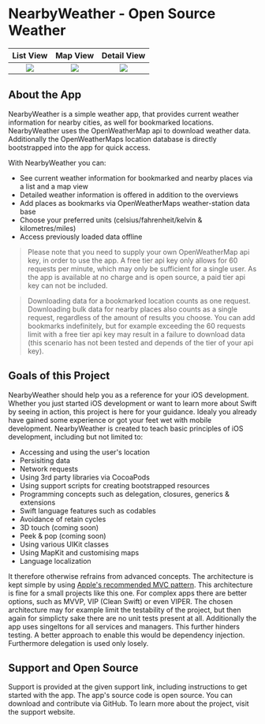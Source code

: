 # NearbyWeather - Open Source Weather

|List View|Map View|Detail View|
|:---:|:---:|:---:|
![](https://i.imgur.com/Fba7ppE.png) | ![](https://i.imgur.com/fgPbJVx.png) | ![](https://i.imgur.com/MdQJiLj.png)

## About the App
NearbyWeather is a simple weather app, that provides current weather information for nearby cities, as well for bookmarked locations. NearbyWeather uses the OpenWeatherMap api to download weather data. Additionally the OpenWeatherMaps location database is directly bootstrapped into the app for quick access.

With NearbyWeather you can:
- See current weather information for bookmarked and nearby places via a list and a map view
- Detailed weather information is offered in addition to the overviews
- Add places as bookmarks via OpenWeatherMaps weather-station data base
- Choose your preferred units (celsius/fahrenheit/kelvin & kilometres/miles)
- Access previously loaded data offline

> Please note that you need to supply your own OpenWeatherMap api key, in order to use the app. A free tier api key only allows for 60 requests per minute, which may only be sufficient for a single user. As the app is available at no charge and is open source, a paid tier api key can not be included. 

> Downloading data for a bookmarked location counts as one request. Downloading bulk data for nearby places also counts as a single request, regardless of the amount of results you choose. You can add bookmarks indefinitely, but for example exceeding the 60 requests limit with a free tier api key may result in a failure to download data (this scenario has not been tested and depends of the tier of your api key).

## Goals of this Project
NearbyWeather should help you as a reference for your iOS development. Whether you just started iOS development or want to learn more about Swift by seeing in action, this project is here for your guidance. Idealy you already have gained some experience or got your feet wet with mobile development. NearbyWeather is created to teach basic principles of iOS development, including but not limited to:
- Accessing and using the user's location
- Persisiting data
- Network requests
- Using 3rd party libraries via CocoaPods
- Using support scripts for creating bootstrapped resources
- Programming concepts such as delegation, closures, generics & extensions
- Swift language features such as codables
- Avoidance of retain cycles
- 3D touch (coming soon)
- Peek & pop (coming soon)
- Using various UIKit classes
- Using MapKit and customising maps
- Language localization

It therefore otherwise refrains from advanced concepts. The architecture is kept simple by using [Apple's recommended MVC pattern](https://developer.apple.com/library/content/documentation/General/Conceptual/DevPedia-CocoaCore/MVC.html). This architecture is fine for a small projects like this one. For complex apps there are better options, such as MVVP, VIP (Clean Swift) or even VIPER. The chosen architecture may for example limit the testability of the project, but then again for simplicty sake there are no unit tests present at all. Additionally the app uses singeltons for all services and managers. This further hinders testing. A better approach to enable this would be dependency injection. Furthermore delegation is used only losely. 

## Support and Open Source
Support is provided at the given support link, including instructions to get started with the app. The app's source code is open source. You can download and contribute via GitHub. To learn more about the project, visit the support website.
